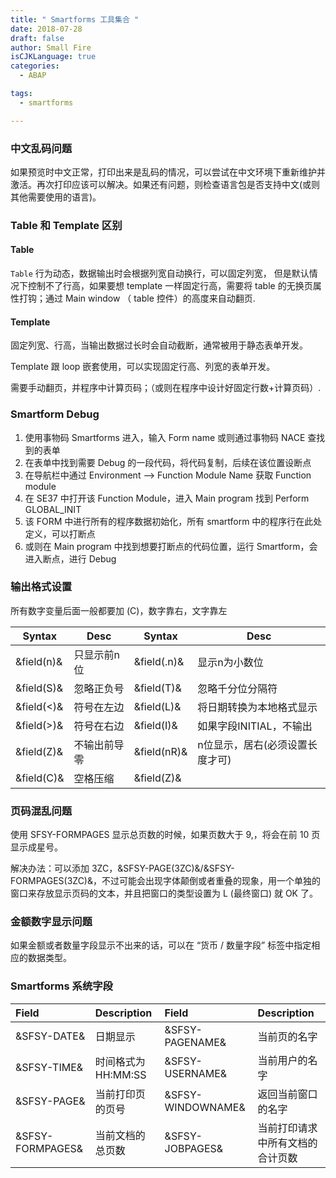 ```yaml
---
title: " Smartforms 工具集合 "
date: 2018-07-28
draft: false
author: Small Fire
isCJKLanguage: true
categories: 
  - ABAP

tags: 
  - smartforms

---
```


### 中文乱码问题

如果预览时中文正常，打印出来是乱码的情况，可以尝试在中文环境下重新维护并激活。再次打印应该可以解决。如果还有问题，则检查语言包是否支持中文(或则其他需要使用的语言)。

### Table 和 Template 区别

#### Table

`Table` 行为动态，数据输出时会根据列宽自动换行，可以固定列宽，
但是默认情况下控制不了行高，如果要想 template 一样固定行高，需要将 table 的无换页属性打钩；通过 Main window （ table 控件）的高度来自动翻页.

#### Template

固定列宽、行高，当输出数据过长时会自动截断，通常被用于静态表单开发。

Template 跟 loop 嵌套使用，可以实现固定行高、列宽的表单开发。

需要手动翻页，并程序中计算页码；（或则在程序中设计好固定行数+计算页码）.

### Smartform Debug

1. 使用事物码 Smartforms 进入，输入 Form name 或则通过事物码 NACE 查找到的表单
2. 在表单中找到需要 Debug 的一段代码，将代码复制，后续在该位置设断点
3. 在导航栏中通过 Environment –> Function Module Name 获取 Function module
4. 在 SE37 中打开该 Function Module，进入 Main program 找到 Perform GLOBAL_INIT
5. 该 FORM 中进行所有的程序数据初始化，所有 smartform 中的程序行在此处定义，可以打断点
6. 或则在 Main program 中找到想要打断点的代码位置，运行 Smartform，会进入断点，进行 Debug

### 输出格式设置

所有数字变量后面一般都要加 (C)，数字靠右，文字靠左

| Syntax     | Desc         | Syntax      | Desc                            |
| ---------- | ------------ | ----------- | ------------------------------- |
| &field(n)& | 只显示前n位  | &field(.n)& | 显示n为小数位                   |
| &field(S)& | 忽略正负号   | &field(T)&  | 忽略千分位分隔符                |
| &field(<)& | 符号在左边   | &field(L)&  | 将日期转换为本地格式显示        |
| &field(>)& | 符号在右边   | &field(I)&  | 如果字段INITIAL，不输出         |
| &field(Z)& | 不输出前导零 | &field(nR)& | n位显示，居右(必须设置长度才可) |
| &field(C)& | 空格压缩     | &field(Z)&  |                                 |

### 页码混乱问题

使用 SFSY-FORMPAGES 显示总页数的时候，如果页数大于 9,，将会在前 10 页显示成星号。

解决办法：可以添加 3ZC，&SFSY-PAGE(3ZC)&/&SFSY-FORMPAGES(3ZC)&，不过可能会出现字体颠倒或者重叠的现象，用一个单独的窗口来存放显示页码的文本，并且把窗口的类型设置为 L (最终窗口) 就 OK 了。

### 金额数字显示问题

如果金额或者数量字段显示不出来的话，可以在 “货币 / 数量字段” 标签中指定相应的数据类型。

### Smartforms 系统字段

| Field            | Description        | Field             | Description                      |
| :--------------- | :----------------- | :---------------- | :------------------------------- |
| &SFSY-DATE&      | 日期显示           | &SFSY-PAGENAME&   | 当前页的名字                     |
| &SFSY-TIME&      | 时间格式为HH:MM:SS | &SFSY-USERNAME&   | 当前用户的名字                   |
| &SFSY-PAGE&      | 当前打印页的页号   | &SFSY-WINDOWNAME& | 返回当前窗口的名字               |
| &SFSY-FORMPAGES& | 当前文档的总页数   | &SFSY-JOBPAGES&   | 当前打印请求中所有文档的合计页数 |

